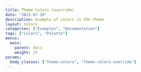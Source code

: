 ```yaml
---
title: Theme Colors (override)
date: "2023-07-20"
description: Example of colors in the theme
layout: colors
categories: ["Examples", "Documentation"]
tags: ["Colors", "Palette"]
menus:
  main:
    parent: docs
    weight: 25
params:
  body_classes: ["theme-colors", "theme-colors-override"]
---
```


